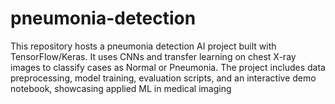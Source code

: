 # pneumonia-detection
This repository hosts a pneumonia detection AI project built with TensorFlow/Keras. It uses CNNs and transfer learning on chest X-ray images to classify cases as Normal or Pneumonia. The project includes data preprocessing, model training, evaluation scripts, and an interactive demo notebook, showcasing applied ML in medical imaging
